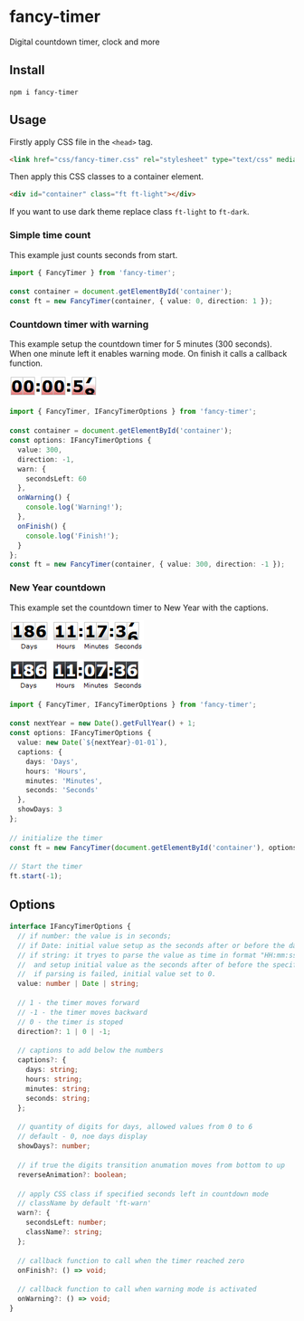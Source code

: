 # fancy-timer
Digital countdown timer, clock and more

## Install

```
npm i fancy-timer
```

## Usage

Firstly apply CSS file in the `<head>` tag.

```html
<link href="css/fancy-timer.css" rel="stylesheet" type="text/css" media="screen"/>
```

Then apply this CSS classes to a container element.
```html
<div id="container" class="ft ft-light"></div>
```

If you want to use dark theme replace class `ft-light` to `ft-dark`.

### Simple time count
This example just counts seconds from start.

```typescript
import { FancyTimer } from 'fancy-timer';

const container = document.getElementById('container');
const ft = new FancyTimer(container, { value: 0, direction: 1 });
```

### Countdown timer with warning
This example setup the countdown timer for 5 minutes (300 seconds).
When one minute left it enables warning mode.
On finish it calls a callback function.

![timer](/img/warn-timer.png)

```typescript
import { FancyTimer, IFancyTimerOptions } from 'fancy-timer';

const container = document.getElementById('container');
const options: IFancyTimerOptions {
  value: 300,
  direction: -1,
  warn: {
    secondsLeft: 60
  },
  onWarning() {
    console.log('Warning!');
  },
  onFinish() {
    console.log('Finish!');
  }
};
const ft = new FancyTimer(container, { value: 300, direction: -1 });
```

### New Year countdown
This example set the countdown timer to New Year with the captions.

![New Year Timer](/img/light-theme.png)

![Dark Theme](/img/dark-theme.png)

```typescript
import { FancyTimer, IFancyTimerOptions } from 'fancy-timer';

const nextYear = new Date().getFullYear() + 1;
const options: IFancyTimerOptions {
  value: new Date(`${nextYear}-01-01`),
  captions: {
    days: 'Days',
    hours: 'Hours',
    minutes: 'Minutes',
    seconds: 'Seconds'
  },
  showDays: 3
};

// initialize the timer
const ft = new FancyTimer(document.getElementById('container'), options);

// Start the timer
ft.start(-1);
```
## Options

```typescript
interface IFancyTimerOptions {
  // if number: the value is in seconds;
  // if Date: initial value setup as the seconds after or before the date;
  // if string: it tryes to parse the value as time in format "HH:mm:ss"
  //  and setup initial value as the seconds after of before the specified time today,
  //  if parsing is failed, initial value set to 0.
  value: number | Date | string;

  // 1 - the timer moves forward
  // -1 - the timer moves backward
  // 0 - the timer is stoped
  direction?: 1 | 0 | -1;

  // captions to add below the numbers
  captions?: {
    days: string;
    hours: string;
    minutes: string;
    seconds: string;
  };

  // quantity of digits for days, allowed values from 0 to 6
  // default - 0, noe days display
  showDays?: number;

  // if true the digits transition anumation moves from bottom to up
  reverseAnimation?: boolean;

  // apply CSS class if specified seconds left in countdown mode
  // className by default 'ft-warn'
  warn?: {
    secondsLeft: number;
    className?: string;
  };

  // callback function to call when the timer reached zero
  onFinish?: () => void;

  // callback function to call when warning mode is activated
  onWarning?: () => void;
}
```
